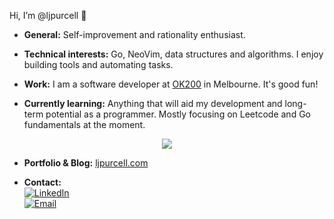 Hi, I’m @ljpurcell 👋

- __General:__ Self-improvement and rationality enthusiast. 

- __Technical interests:__ Go, NeoVim, data structures and algorithms. I enjoy building tools and automating tasks.

- __Work:__ I am a software developer at [OK200](https://ok200.net/) in Melbourne. It's good fun!

- __Currently learning:__ Anything that will aid my development and long-term potential as a programmer. Mostly focusing on Leetcode and Go fundamentals at the moment. 

<p align="center">
  <img src="https://leetcode-badge-sage.vercel.app/badge/ljpurcell?theme=dark" />
</p>

- __Portfolio & Blog:__ [ljpurcell.com](https://ljpurcell.com)

- __Contact:__
<br> [![LinkedIn](https://img.shields.io/badge/Linkedin-%230077B5.svg?logo=linkedin&logoColor=white)](https://www.linkedin.com/in/ljpurcell/)
<br> [![Email](https://img.shields.io/badge/Gmail-D14836?logo=gmail&logoColor=white)](mailto:ljpurcell.dev@gmail.com)



